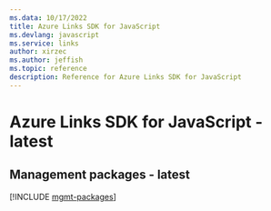 ```yaml
---
ms.data: 10/17/2022
title: Azure Links SDK for JavaScript
ms.devlang: javascript
ms.service: links
author: xirzec
ms.author: jeffish
ms.topic: reference
description: Reference for Azure Links SDK for JavaScript
---
```

# Azure Links SDK for JavaScript - latest

## Management packages - latest
[!INCLUDE [mgmt-packages](links-mgmt-index.md)]
